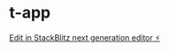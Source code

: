 # t-app

[Edit in StackBlitz next generation editor ⚡️](https://stackblitz.com/~/github.com/FRAN-ARM/t-app)